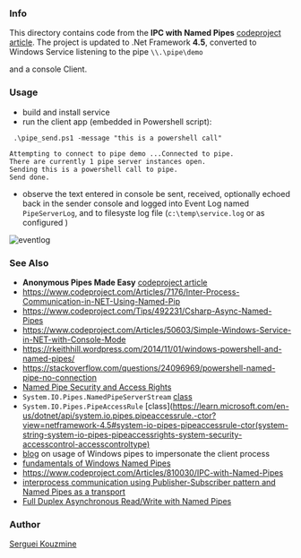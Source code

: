 ### Info

This directory contains code from the __IPC with Named Pipes__
[codeproject article](https://www.codeproject.com/Articles/810030/IPC-with-Named-Pipes).
The project is updated to .Net Framework __4.5__, converted to Windows Service listening to the pipe `\\.\pipe\demo`

and a console Client.

### Usage

  * build and install service
  * run the client app (embedded in Powershell script):
```powerhsell
 .\pipe_send.ps1 -message "this is a powershell call"
```
```text
Attempting to connect to pipe demo ...Connected to pipe.
There are currently 1 pipe server instances open.
Sending this is a powershell call to pipe.
Send done.
```
  * observe the text entered in console be sent, received, optionally echoed back in the sender console and logged into Event Log named `PipeServerLog`, and to filesyste log file (`c:\temp\service.log` or as configured   )

![eventlog](https://github.com/sergueik/powershell_ui_samples/blob/master/external/csharp/basic-named-pipe/screenshots/capture-pipeserver-eventlog.png)

### See Also

  * __Anonymous Pipes Made Easy__ [codeproject article](https://www.codeproject.com/Articles/1087779/Anonymous-Pipes-Made-Easy)
  * https://www.codeproject.com/Articles/7176/Inter-Process-Communication-in-NET-Using-Named-Pip
  * https://www.codeproject.com/Tips/492231/Csharp-Async-Named-Pipes
  * https://www.codeproject.com/Articles/50603/Simple-Windows-Service-in-NET-with-Console-Mode
  * https://rkeithhill.wordpress.com/2014/11/01/windows-powershell-and-named-pipes/
  * https://stackoverflow.com/questions/24096969/powershell-named-pipe-no-connection
  * [Named Pipe Security and Access Rights](https://learn.microsoft.com/en-us/windows/win32/ipc/named-pipe-security-and-access-rights)
  * `System.IO.Pipes.NamedPipeServerStream` [class](https://learn.microsoft.com/en-us/dotnet/api/system.io.pipes.namedpipeserverstream?view=netframework-4.5)
  * `System.IO.Pipes.PipeAccessRule` [class](https://learn.microsoft.com/en-us/dotnet/api/system.io.pipes.pipeaccessrule.-ctor?view=netframework-4.5#system-io-pipes-pipeaccessrule-ctor(system-string-system-io-pipes-pipeaccessrights-system-security-accesscontrol-accesscontroltype)
  * [blog](https://decoder.cloud/2019/03/06/windows-named-pipes-impersonation/) on usage of Windows pipes to impersonate the client process
  * [fundamentals of Windows Named Pipes](https://versprite.com/blog/security-research/microsoft-windows-pipes-intro/)
  * https://www.codeproject.com/Articles/810030/IPC-with-Named-Pipes 
  * [interprocess communication using Publisher-Subscriber pattern and Named Pipes as a transport](https://www.codeproject.com/Articles/5282791/Interprocess-Communication-using-Publisher-Subscri)
  * [Full Duplex Asynchronous Read/Write with Named Pipes](https://www.codeproject.com/Articles/1179195/Full-Duplex-Asynchronous-Read-Write-with-Named-Pip)
### Author
[Serguei Kouzmine](kouzmine_serguei@yahoo.com)
